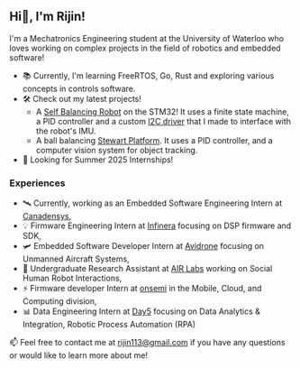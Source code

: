 ## Hi👋, I'm Rijin!
I'm a Mechatronics Engineering student at the University of Waterloo who loves working on complex projects in the field of robotics and embedded software!

- 📚 Currently, I'm learning FreeRTOS, Go, Rust and exploring various concepts in controls software. 
- 🛠️ Check out my latest projects!
  - A [Self Balancing Robot](https://github.com/rijin113/Self_Balancing_Robot) on the STM32! It uses a finite state machine, a PID controller and a custom [I2C driver](https://github.com/rijin113/MPU6050_I2C_Driver) that I made to interface with the robot's IMU.
  - A ball balancing [Stewart Platform](https://github.com/krish-vijayan/Stewart-Platform). It uses a PID controller, and a computer vision system for object tracking.
- 🌱 Looking for Summer 2025 Internships! 
 

### Experiences
- 🛰️  Currently, working as an Embedded Software Engineering Intern at [Canadensys](https://www.canadensys.com/),
- 💡  Firmware Engineering Intern at [Infinera](https://www.infinera.com/) focusing on DSP firmware and SDK,
- 🛩️  Embedded Software Developer Intern at [Avidrone](https://avidrone.com/) focusing on Unmanned Aircraft Systems,
- 🤖  Undergraduate Research Assistant at [AIR Labs](https://uwaterloo.ca/active-and-interactive-robotics-lab/) working on Social Human Robot Interactions,
- ⚡  Firmware developer Intern at [onsemi](https://www.onsemi.com/) in the Mobile, Cloud, and Computing division,
- 📊  Data Engineering Intern at [Day5](https://www.day5analytics.com/) focusing on Data Analytics & Integration, Robotic Process Automation (RPA)

📫 Feel free to contact me at rijin113@gmail.com if you have any questions or would like to learn more about me!

<!--
- 🔭 I’m currently working on ...
- 🌱 I’m currently learning ROS, 
- 👯 I’m looking to collaborate on ...
- 🤔 I’m looking for help with ...
- 💬 Ask me about ...
- 📫 How to reach me: rijin113@gmail.com
- 😄 Pronouns: ...
- ⚡ Fun fact: ...
-->
